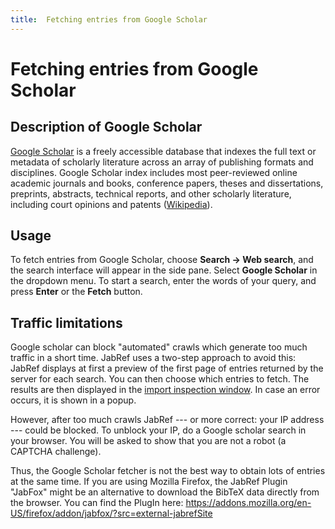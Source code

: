 ```yaml
---
title:  Fetching entries from Google Scholar
---
```


#  Fetching entries from Google Scholar

## Description of  Google Scholar
[Google Scholar](https://scholar.google.com/) is a freely accessible database that indexes the full text or metadata of scholarly literature across an array of publishing formats and disciplines. Google Scholar index includes most peer-reviewed online academic journals and books, conference papers, theses and dissertations, preprints, abstracts, technical reports, and other scholarly literature, including court opinions and patents ([Wikipedia](https://en.wikipedia.org/wiki/Google_Scholar)).

## Usage

To fetch entries from Google Scholar, choose **Search -&gt; Web search**, and the search interface will appear in the side pane. Select **Google Scholar** in the dropdown menu. To start a search, enter the words of your query, and press **Enter** or the **Fetch** button.

## Traffic limitations

Google scholar can block "automated" crawls which generate too much traffic in a short time. JabRef uses a two-step approach to avoid this: JabRef displays at first a preview of the first page of entries returned by the server for each search. You can then choose which entries to fetch. The results are then displayed in the [import inspection window](ImportInspectionDialog).
In case an error occurs, it is shown in a popup.

However, after too much crawls JabRef --- or more correct: your IP address --- could be blocked. 
To unblock your IP, do a Google scholar search in your browser. You will be asked to show that you are not a robot (a CAPTCHA challenge).

Thus, the Google Scholar fetcher is not the best way to obtain lots of entries at the same time. If you are using Mozilla Firefox, the JabRef Plugin "JabFox" might be an alternative to download the BibTeX data directly from the browser. You can find the PlugIn here: https://addons.mozilla.org/en-US/firefox/addon/jabfox/?src=external-jabrefSite
